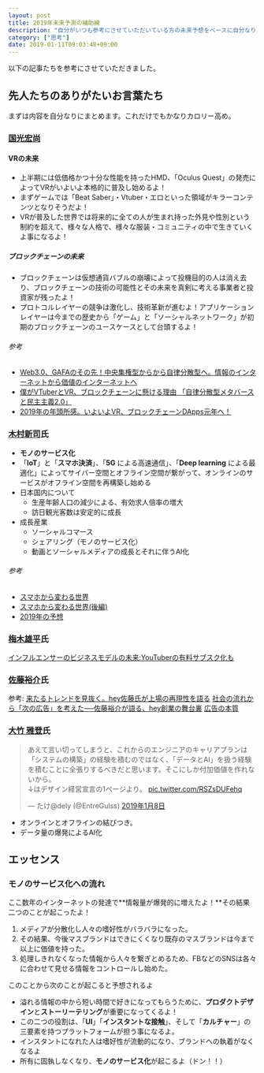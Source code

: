 ```yaml
---
layout: post
title: 2019年未来予測の補助線
description: "自分がいつも参考にさせていただいている方の未来予想をベースに自分なりの解釈を加えていきたいと思います。そして共通する部分をピックアップするなどして自分なりの未来予想としたいと思っています。"
category: ["思考"]
date: 2019-01-11T09:03:48+09:00
---
```


以下の記事たちを参考にさせていただきました。

## 先人たちのありがたいお言葉たち
まずは内容を自分なりにまとめます。これだけでもかなりカロリー高め。
### [国光宏尚](https://twitter.com/hkunimitsu)
#### VRの未来
- 上半期には低価格かつ十分な性能を持ったHMD、「Oculus Quest」の発売によってVRがいよいよ本格的に普及し始めるよ！
- まずゲームでは「Beat Saber」・Vtuber・エロといった領域がキラーコンテンツとなりそうだよ！
- VRが普及した世界では将来的に全ての人が生まれ持った外見や性別という制約を超えて、様々な人格で、様々な服装・コミュニティの中で生きていくよ事になるよ！
##### ブロックチェーンの未来
- ブロックチェーンは仮想通貨バブルの崩壊によって投機目的の人は消え去り、ブロックチェーンの技術の可能性とその未来を真剣に考える事業者と投資家が残ったよ！
- プロトコルレイヤーの競争は激化し、技術革新が進むよ！アプリケーションレイヤーは今までの歴史から「ゲーム」と「ソーシャルネットワーク」が初期のブロックチェーンのユースケースとして台頭するよ！
###### 参考
- [Web3.0、GAFAのその先！中央集権型からから自律分散型へ。情報のインターネットから価値のインターネットへ](https://note.mu/hkunimitsu/n/n6f0d258ad38e)
- [僕がVTuberとVR、ブロックチェーンに懸ける理由 「自律分散型メタバースと民主主義2.0」](https://note.mu/hkunimitsu/n/n4898e7daea73)
- [2019年の年頭所感。いよいよVR、ブロックチェーンDApps元年へ！](https://note.mu/hkunimitsu/n/n798fe722956e)

### [木村新司](https://twitter.com/shinzizm2)氏
- **モノのサービス化**
- 「**IoT**」と「**スマホ決済**」、「**5G** による高速通信」、「**Deep learning** による最適化」によってサイバー空間とオフライン空間が繋がって、オンラインのサービスがオフライン空間を再構築し始める
-  日本国内について
	- 生産年齢人口の減少による、有効求人倍率の増大
	- 訪日観光客数は安定的に成長
- 成長産業
	- ソーシャルコマース
	- シェアリング（モノのサービス化）
	- 動画とソーシャルメディアの成長とそれに伴うAI化

###### 参考
- [スマホから変わる世界](https://medium.com/@shinjikimura/%E3%82%B9%E3%83%9E%E3%83%9B%E3%81%8B%E3%82%89%E5%A4%89%E3%82%8F%E3%82%8B%E4%B8%96%E7%95%8C-3a046853576c)
- [スマホから変わる世界(後編)](https://medium.com/@shinjikimura/%E3%82%B9%E3%83%9E%E3%83%9B%E3%81%A7%E5%A4%89%E3%82%8F%E3%82%8B%E4%B8%96%E7%95%8C-%E5%BE%8C%E7%B7%A8-19c2c9156f34)
- [2019年の予想](https://medium.com/@shinjikimura/2019%E5%B9%B4%E3%81%AE%E4%BA%88%E6%83%B3-1adc81454d16)

### [梅木雄平](https://twitter.com/umekida)氏
[インフルエンサーのビジネスモデルの未来:YouTuberの有料サブスク化も](http://thestartup.jp/?p=18983)

### [佐藤裕介](https://twitter.com/usksato)氏
参考: [来たるトレンドを見抜く。hey佐藤氏が上場の再現性を語る](https://media.startup-db.com/interview/hey)
[社会の流れから「次の広告」を考えた──佐藤裕介が語る、hey創業の舞台裏](https://forbesjapan.com/articles/detail/23555)
[広告の本質](https://note.mu/hirozawa/n/n25c6c6344a1e)

### [大竹 雅登](https://twitter.com/EntreGulss)氏
<blockquote class="twitter-tweet" data-lang="ja"><p lang="ja" dir="ltr">あえて言い切ってしまうと、これからのエンジニアのキャリアプランは「システムの構築」の経験を積むのではなく、「データとAI」を扱う経験を積むことに全張りするべきだと思います。そこにしか付加価値を作れないから。<br>↓はデザイン経営宣言の1ページより。 <a href="https://t.co/RSZsDUFehq">pic.twitter.com/RSZsDUFehq</a></p>&mdash; たけ@dely (@EntreGulss) <a href="https://twitter.com/EntreGulss/status/1082660614441447429?ref_src=twsrc%5Etfw">2019年1月8日</a></blockquote>
<script async src="https://platform.twitter.com/widgets.js" charset="utf-8"></script>


- オンラインとオフラインの結びつき。
- データ量の爆発によるAI化


## エッセンス
### モノのサービス化への流れ
ここ数年のインターネットの発達で**情報量が爆発的に増えたよ！**その結果二つのことが起こったよ！

1. メディアが分散化し人々の嗜好性がバラバラになった。
2. その結果、今後マスブランドはできにくくなり既存のマスブランドは今まで以上に価値を持った。
3.  処理しきれなくなった情報から人々を繋ぎとめるため、FBなどのSNSは各々に合わせて見せる情報をコントロールし始めた。

このことから次のことが起こると予想されるよ

- 溢れる情報の中から短い時間で好きになってもらうために、**プロダクトデザイン**と**ストーリーテリング**が重要になってくるよ！
- この二つの役割は、「**UI**」「**インスタントな接触**」、そして「**カルチャー**」の三要素を持つプラットフォームが担う事になるよ。
- インスタントになれた人は嗜好性が流動的になり、ブランドへの執着がなくなるよ
- 所有に固執しなくなり、**モノのサービス化**が起こるよ（ドン！！）
